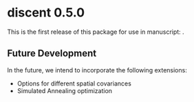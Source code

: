 # discent 0.5.0
This is the first release of this package for use in
manuscript: . 

## Future Development
In the future, we intend to incorporate the following extensions:  

* Options for different spatial covariances 
* Simulated Annealing optimization 
